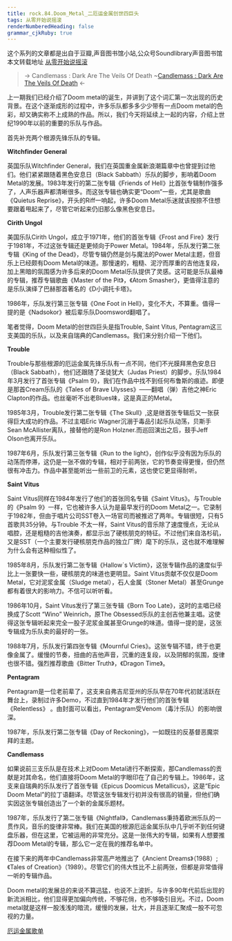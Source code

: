 ```yaml
---
title: rock.84.Doom_Metal_二厄运金属创世四巨头
tags: 从零开始说摇滚
renderNumberedHeading: false
grammar_cjkRuby: true
---
```


这个系列的文章都是出自于豆瓣,声音图书馆小站,公众号Soundlibrary声音图书馆
本文转载地址 [从零开始说摇滚](https://mp.weixin.qq.com/s?__biz=MzIwMDg0Mzc1NQ==&mid=100005444&idx=2&sn=0ff7746a18cdcde3f2d776c7c0935c1a&scene=19#wechat_redirect)

> -> Candlemass : Dark Are The Veils Of Death
> ~[Candlemass : Dark Are The Veils Of Death](https://music.163.com/song/media/outer/url?id=17130211) <-

上一期我们已经介绍了Doom metal的诞生，并讲到了这个词汇第一次出现的历史背景。在这个逐渐成形的过程中，许多乐队都多多少少带有一点Doom metal的色彩，却又确实称不上成熟的作品。所以，我们今天将延续上一起的内容，介绍上世纪1990年以前的重要的乐队与作品。

首先补充两个根源先锋乐队的专辑。

**Witchfinder General**

英国乐队Witchfinder General，我们在英国重金属新浪潮篇章中也曾提到过他们。他们紧紧跟随着黑色安息日（Black Sabbath）乐队的脚步，影响着Doom Metal的发展。1983年发行的第二张专辑《Friends of Hell》比首张专辑制作强多了，人声乐器声都清晰很多。而这张专辑也确实更“Doom”一些，尤其是歌曲《Quietus Reprise》，开头的Riff一响起，许多Doom Metal乐迷就该按捺不住想要跟着甩起来了，尽管它听起来仍旧那么像黑色安息日。

**Cirith Ungol**

美国乐队Cirith Ungol，成立于1971年，他们的首张专辑《Frost and Fire》发行于1981年，不过这张专辑还是更倾向于Power Metal。1984年，乐队发行第二张专辑《King of the Dead》，尽管专辑仍然是剑与魔法的Power Metal主题，但音乐上已经颇有Doom Metal的味道。那慢速的，粗糙、泥泞而厚重的吉他连复段，加上黑暗的氛围感为许多后来的Doom Metal乐队提供了灵感。这可能是乐队最棒的专辑，推荐专辑歌曲《Master of the Pit》，《Atom Smasher》，更值得注意的是乐队演绎了巴赫那首著名的《D小调托卡塔》。

1986年，乐队发行第三张专辑《One Foot in Hell》，变化不大，不算重。值得一提的是《Nadsokor》被后辈乐队Doomsword翻唱了。

笔者觉得，Doom Metal的创世四巨头是指Trouble, Saint Vitus, Pentagram这三支美国的乐队，以及来自瑞典的Candlemass。我们来分别介绍一下他们。

**Trouble**

Trouble与那些根源的厄运金属先锋乐队有一点不同，他们不光膜拜黑色安息日（Black Sabbath），他们还跟随了圣徒犹大（Judas Priest）的脚步。乐队1984年3月发行了首张专辑《Psalm 9》，我们在作品中找不到任何布鲁斯的痕迹。即便是那首Cream乐队的《Tales of Brave Ulysses》——翻唱（弹）吉他之神Eric Clapton的作品。也丝毫听不出老Blues味，这是真正的Metal。

1985年3月，Trouble发行第二张专辑《The Skull》,这是继首张专辑后又一张获得巨大成功的作品。不过主唱Eric Wagner沉溺于毒品引起乐队动荡，贝斯手Sean McAllister离队，接替他的是Ron Holzner.而巡回演出之后，鼓手Jeff Olson也离开乐队。

1987年6月，乐队发行第三张专辑《Run to the light》，创作似乎没有因为乐队的动荡而停滞，这仍是一张不做的专辑，相对于前两张，它的节奏变得更慢，但仍然很有冲击力。作品中甚至能听出一些前卫的元素，这也使它更显得耐听。

**Saint Vitus**

Saint Vitus同样在1984年发行了他们的首张同名专辑《Saint Vitus》。与Trouble的《Psalm 9》一样，它也被许多人认为是最早发行的Doom Metal之一。它录制于1982年，但由于唱片公司SST卷入一场官司而被推迟了两年。专辑很短，只有5首歌共35分钟。与Trouble 不太一样，Saint Vitus的音乐除了速度慢点，无论从唱腔，还是粗糙的吉他演奏，都显示出了硬核朋克的特征。不过他们来自洛杉矶，又是SST（一个主要发行硬核朋克作品的独立厂牌）麾下的乐队，这也就不难理解为什么会有这种相似性了。

1985年8月，乐队发行第二张专辑《Hallow\`s Victim》，这张专辑作品的速度似乎比上一张要快一些，硬核朋克的味道也更明显。Saint Vitus贡献不仅仅是Doom Metal，它对泥浆金属（Sludge metal），石人金属（Stoner Metal）甚至Grunge都有着很大的影响力。不信可以听听看。

1986年10月，Saint Vitus发行了第三张专辑《Born Too Late》，这时的主唱已经换成了Scott “Wino” Weinrich，原The Obsessed乐队的主创吉他兼主唱。这使得这张专辑听起来完全一股子泥浆金属甚至Grunge的味道。值得一提的是，这张专辑成为乐队卖的最好的一张。

1988年7月，乐队发行第四张专辑《Mournful Cries》。这张专辑不错，终于也更像金属了。缓慢的节奏，扭曲的吉他声音，沉重的连复段，以及阴郁的氛围，旋律也很不错。强烈推荐歌曲《Bitter Truth》，《Dragon Time》。

**Pentagram**

Pentagram是一位老前辈了，这支来自弗吉尼亚州的乐队早在70年代初就活跃在舞台上，录制过许多Demo，不过直到1984年才发行他们的首张专辑《Relentless》 。由封面可以看出，Pentagram受Venom（毒汁乐队）的影响很深。

1987年，乐队发行第二张专辑《Day of Reckoning》，一如既往的反基督恶魔崇拜的主题。

**Candlemass**

如果说前三支乐队是在技术上对Doom Metal进行不断探索，那Candlemass的贡献是对其命名，他们直接将Doom Metal的字眼印在了自己的专辑上。1986年，这支来自瑞典的乐队发行了首张专辑《Epicus Doomicus Metallicus》，这是“Epic Doom Metal”的拉丁语翻译。尽管这张专辑发行初并没有很高的销量，但他们确实因这张专辑创造出了一个新的金属乐题材。

1987年，乐队发行了第二张专辑《Nightfall》，Candlemass秉持着欧洲乐队的一贯作风，音乐的旋律非常棒。我们在美国的根源厄运金属乐队中几乎听不到任何键盘乐器，但在这里，它被运用的非常充分。这是一张伟大的专辑，如果有人想要推荐Doom Metal的专辑，那么它一定在我的推荐名单中。

在接下来的两年中Candlemass非常高产地推出了《Ancient Dreams》（1988）;《Tales of Creation》（1989）。尽管它们的伟大性比不上前两张，但都是非常值得一听的专辑作品。

Doom metal的发展总的来说不算迅猛，也说不上波折。与许多90年代前后出现的新流派相比，他们显得更加偏向传统，不够花俏，也不够吸引目光。不过，Doom metal就是这样一股浅浅的暗流，缓慢的发展，壮大，并且逐渐汇聚成一股不可忽视的力量。

[厄运金属歌单](https://music.163.com/#/playlist?id=2638519830&userid=367339374)